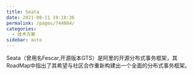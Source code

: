 ```yaml
---
title: Seata
date: 2021-08-11 19:18:36
permalink: /pages/744084/
categories:
  - 技术方案
sidebar: auto
---
```

Seata（曾用名Fescar,开源版本GTS）是阿里的开源分布式事务框架，其RoadMap中指出了其希望与社区合作重新构建出一个全面的分布式事务框架。
